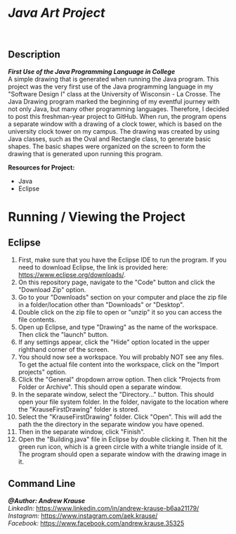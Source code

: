 # *Java Art Project*

<p>&nbsp;</p>

## Description
**_First Use of the Java Programming Language in College_** <br/>
A simple drawing that is generated when running the Java program. This project was the very first use of the Java programming language in my "Software Design I" class at the University of Wisconsin - La Crosse. The Java Drawing program marked the beginning of my eventful journey with not only Java, but many other programming languages. Therefore, I decided to post this freshman-year project to GitHub. When run, the program opens a separate window with a drawing of a clock tower, which is based on the university clock tower on my campus. The drawing was created by using Java classes, such as the Oval and Rectangle class, to generate basic shapes. The basic shapes were organized on the screen to form the drawing that is generated upon running this program.

**Resources for Project:**
- Java
- Eclipse

# Running / Viewing the Project
## Eclipse
1. First, make sure that you have the Eclipse IDE to run the program. If you need to download Eclipse, the link is provided here: https://www.eclipse.org/downloads/.
2. On this repository page, navigate to the "Code" button and click the "Download Zip" option.
3. Go to your "Downloads" section on your computer and place the zip file in a folder/location other than "Downloads" or "Desktop".
4. Double click on the zip file to open or "unzip" it so you can access the file contents.
5. Open up Eclipse, and type "Drawing" as the name of the workspace. Then click the "launch" button.
6. If any settings appear, click the "Hide" option located in the upper righthand corner of the screen.
7. You should now see a workspace. You will probably NOT see any files. To get the actual file content into the workspace, click on the "Import projects" option.
8. Click the "General" dropdown arrow option. Then click "Projects from Folder or Archive". This should open a separate window.
9. In the separate window, select the "Directory..." button. This should open your file system folder. In the folder, navigate to the location where the "KrauseFirstDrawing" folder is stored. 
10. Select the "KrauseFirstDrawing" folder. Click "Open". This will add the path the the directory in the separate window you have opened. 
11. Then in the separate window, click "Finish".
12. Open the "Building.java" file in Eclipse by double clicking it. Then hit the green run icon, which is a green circle with a white triangle inside of it. The program should open a separate window with the drawing image in it.

## Command Line

**_@Author: Andrew Krause_** <br/>
*LinkedIn:* https://www.linkedin.com/in/andrew-krause-b6aa21179/ <br/>
*Instagram:* https://www.instagram.com/aek.krause/ <br/>
*Facebook:* https://www.facebook.com/andrew.krause.35325

